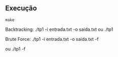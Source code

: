 ## Execução
    make

Backtracking:
    ./tp1 -i entrada.txt -o saida.txt
ou
    ./tp1

Brute Force:
    ./tp1 -i entrada.txt -o saida.txt -f

ou
    ./tp1 -f
